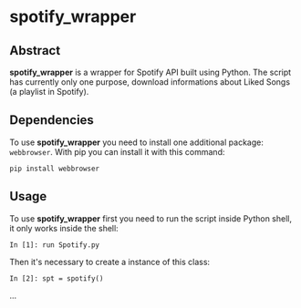 spotify_wrapper
========


Abstract
--------

**spotify_wrapper** is a wrapper for Spotify API built using Python. The script has currently only one purpose, download informations about Liked Songs (a playlist in Spotify). 

Dependencies
--------

To use **spotify_wrapper** you need to install one additional package: `webbrowser`.
With pip you can install it with this command:

    pip install webbrowser

Usage
--------

To use **spotify_wrapper** first you need to run the script inside Python shell, it only works inside the shell:
  
    In [1]: run Spotify.py

Then it's necessary to create a instance of this class:

    In [2]: spt = spotify()
  
...
